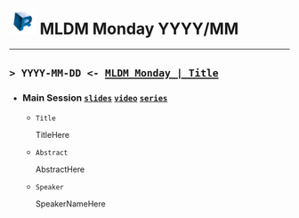 # <img src="../images/R_logo.png" width="48"> MLDM Monday YYYY/MM
---
## `> YYYY-MM-DD <- `[`MLDM Monday | Title`](meetup-link-here)

  - ### Main Session [`slides`](slides-link-here) [`video`](youtube-link-here) [`series`](series-link-here)

    - `Title`

      TitleHere

    - `Abstract`

      AbstractHere

    - `Speaker`

      SpeakerNameHere

